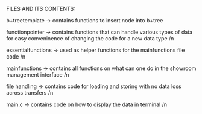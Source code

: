 FILES AND ITS CONTENTS:

b+treetemplate  -> contains functions to insert node into b+tree 

functionpointer -> contains functions that can handle various types of data for easy conveninence of changing the code for a new data type /n

essentialfunctions -> used as helper functions for the mainfunctions file code /n

mainfunctions   -> contains all functions on what can one do in the showroom management interface /n

file handling   -> contains code for loading and storing with no data loss across transfers /n

main.c          -> contains code on how to display the data in terminal /n
